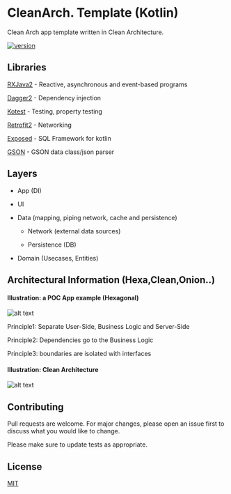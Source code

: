 # CleanArch. Template (Kotlin)

Clean Arch app template written in Clean Architecture. 

[![version](https://img.shields.io/badge/version-template.beta-y.svg)](https://semver.org)
## Libraries

[RXJava2](https://) - Reactive, asynchronous and event-based programs

[Dagger2](https://) - Dependency injection

[Kotest](https://) - Testing, property testing

[Retrofit2](https://) - Networking

[Exposed](https://) - SQL Framework for kotlin

[GSON](https://) - GSON data class/json parser

## Layers

- App (DI)

- UI

- Data (mapping, piping network, cache and persistence)

  - Network (external data sources)

  - Persistence (DB)

- Domain (Usecases, Entities)


## Architectural Information (Hexa,Clean,Onion..)

#### Illustration: a POC App example (Hexagonal)

![alt text](https://blog.octo.com/wp-content/uploads/2020/06/archi_hexa_en_01.png)

Principle1: Separate User-Side, Business Logic and Server-Side

Principle2: Dependencies go to the Business Logic

Principle3: boundaries are isolated with interfaces


#### Illustration: Clean Architecture

![alt text](https://miro.medium.com/max/880/1*S-F40uCJHy7ZL2hUU3VG7w.png)




## Contributing
Pull requests are welcome. For major changes, please open an issue first to discuss what you would like to change.

Please make sure to update tests as appropriate.

## License
[MIT](https://choosealicense.com/licenses/mit/)
